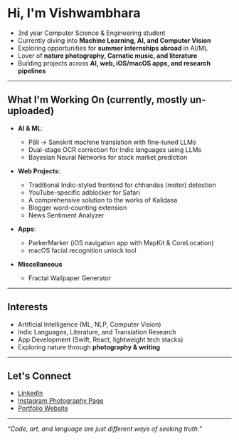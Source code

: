 # Hi, I'm Vishwambhara  

- 3rd year Computer Science & Engineering student
- Currently diving into **Machine Learning, AI, and Computer Vision**  
- Exploring opportunities for **summer internships abroad** in AI/ML  
- Lover of **nature photography, Carnatic music, and literature**  
- Building projects across **AI, web, iOS/macOS apps, and research pipelines**  

---

## What I'm Working On (currently, mostly un-uploaded)
- **AI & ML**:  
  - Pāli → Sanskrit machine translation with fine-tuned LLMs  
  - Dual-stage OCR correction for Indic languages using LLMs  
  - Bayesian Neural Networks for stock market prediction  

- **Web Projects**:  
  - Traditional Indic-styled frontend for chhandas (meter) detection  
  - YouTube-specific adblocker for Safari
  - A comprehensive solution to the works of Kalidasa
  - Blogger word-counting extension
  - News Sentiment Analyzer

- **Apps**:  
  - ParkerMarker (iOS navigation app with MapKit & CoreLocation)  
  - macOS facial recognition unlock tool

- **Miscellaneous**
  - Fractal Wallpaper Generator
  
---

## Interests
- Artificial Intelligence (ML, NLP, Computer Vision)  
- Indic Languages, Literature, and Translation Research  
- App Development (Swift, React, lightweight tech stacks)  
- Exploring nature through **photography & writing**  

---

## Let's Connect  
- [LinkedIn](https://linkedin.com/in/vishwambhara-r-hebbalalu)  
- [Instagram Photography Page](https://instagram.com/supernallyearthy)  
- [Portfolio Website](https://vishwambhararh.github.io)  

---

*“Code, art, and language are just different ways of seeking truth.”*  
